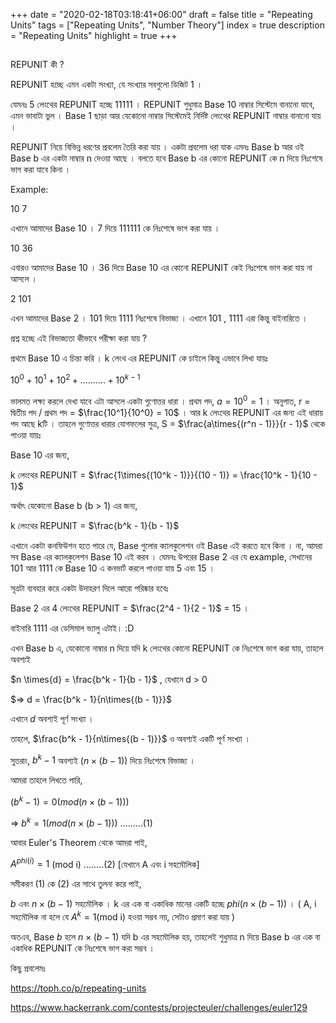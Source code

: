 +++
date = "2020-02-18T03:18:41+06:00"
draft = false
title = "Repeating Units"
tags = ["Repeating Units", "Number Theory"]
index = true
description = "Repeating Units"
highlight = true
+++

##

REPUNIT কী ?

REPUNIT হচ্ছে এমন একটা সংখ্যা, যে সংখ্যার সবগুলো ডিজিট 1 ।

যেমনঃ 5 লেংথের REPUNIT হচ্ছে 11111 । REPUNIT শুধুমাত্র Base 10 নাম্বার সিস্টেমে বানানো যাবে, এমন ভাবাটা ভুল । Base 1 ছাড়া আর যেকোনো নাম্বার সিস্টেমেই নির্দিষ্ট লেংথের REPUNIT নাম্বার বানানো যায় ।

REPUNIT নিয়ে বিভিন্ন ধরণের প্রবলেম তৈরি করা যায় । একটা প্রবলেম ধরা যাক এমনঃ Base b আর ওই Base b এর একটা নাম্বার n দেওয়া আছে । বলতে হবে Base b এর কোনো REPUNIT কে n দিয়ে নিঃশেষে ভাগ করা যাবে কিনা ।

Example:

10 7

এখানে আমাদের Base 10 । 7 দিয়ে 111111 কে নিঃশেষে ভাগ করা যায় ।

10 36

এবারও আমাদের Base 10 । 36 দিয়ে Base 10 এর কোনো REPUNIT কেই নিঃশেষে ভাগ করা যায় না আসলে ।

2 101

এখন আমাদের Base 2 । 101 দিয়ে 1111 নিঃশেষে বিভাজ্য । এখানে 101 , 1111 এরা কিন্তু বাইনারিতে ।

প্রশ্ন হচ্ছে এই বিভাজ্যতা কীভাবে পরীক্ষা করা যায় ?

প্রথমে Base 10 এ চিন্তা করি । k লেংথ এর REPUNIT কে চাইলে কিন্তু এভাবে লিখা যায়ঃ

$10^0 + 10^1 + 10^2 +..........+ 10^{k - 1}$

ভালমত লক্ষ্য করলে দেখা যাবে এটা আসলে একটা গুণোত্তর ধারা । প্রথম পদ, $a = 10^0 = 1$ । অনুপাত, r = দ্বিতীয় পদ / প্রথম পদ = $\frac{10^1}{10^0} = 10$ । আর k লেংথের REPUNIT এর জন্য এই ধারায় পদ আছে kটি । তাহলে গুণোত্তর ধারার যোগফলের সুত্র, S = $\frac{a\times{(r^n - 1)}}{r - 1}$ থেকে পাওয়া যায়ঃ

Base 10 এর জন্য,

k লেংথের REPUNIT = $\frac{1\times{(10^k - 1)}}{(10 - 1)} = \frac{10^k - 1}{10 - 1}$

অর্থাৎ যেকোনো Base b (b > 1) এর জন্য,

k লেংথের REPUNIT = $\frac{b^k - 1}{b - 1}$

এখানে একটা কনফিউশন হতে পারে যে, Base গুলোর ক্যালকুলেশন ওই Base এই করতে হবে কিনা । না, আমরা সব Base এর ক্যালকুলেশন Base 10 এই করব । যেমনঃ উপরের Base 2 এর যে example, সেখানের 101 আর 1111 কে Base 10 এ কনভার্ট করলে পাওয়া যায় 5 এবং 15 ।

সূত্রটা ব্যবহার করে একটা উদাহরণ দিলে আরো পরিষ্কার হবেঃ

Base 2 এর 4 লেংথের REPUNIT = $\frac{2^4 - 1}{2 - 1}$ = 15 ।

বাইনারি 1111 এর ডেসিমাল ভ্যালু এটাই। :D

এখন Base b এ, যেকোনো নাম্বার n দিয়ে যদি k লেংথের কোনো REPUNIT কে নিঃশেষে ভাগ করা যায়, তাহলে অবশ্যই

$n \times{d} = \frac{b^k - 1}{b - 1}$ , যেখানে d > 0

$=> d = \frac{b^k - 1}{n\times{(b - 1)}}$

এখানে $d$ অবশ্যই পূর্ণ সংখ্যা ।

তাহলে, $\frac{b^k - 1}{n\times{(b - 1)}}$ ও অবশ্যই একটি পূর্ণ সংখ্যা ।

সুতরাং, ${b^k - 1}$ অবশ্যই $(n\times{(b - 1)})$ দিয়ে নিঃশেষে বিভাজ্য ।

আমরা তাহলে লিখতে পারি,

$(b^k - 1) = 0 (mod (n\times{(b - 1)}) )$

=> $b^k = 1 (mod (n\times{(b - 1)}) )$ .........(1)

আবার Euler's Theorem থেকে আমরা পাই,

$A^{phi(i)} = 1$ (mod i) ........(2) [যেখানে A এবং i সহমৌলিক]

সমীকরণ (1) কে (2) এর সাথে তুলনা করে পাই,

$b$ এবং $n\times{(b - 1)}$ সহমৌলিক । k এর এক বা একাধিক মানের একটি হচ্ছে $phi( n\times{(b - 1)} )$ । ( A, i সহমৌলিক না হলে যে $A^k = 1$(mod i) হওয়া সম্ভব নয়, সেটাও প্রমাণ করা যায় )

অতএব, Base $b$ হলে $n\times{(b - 1)}$ যদি b এর সহমৌলিক হয়, তাহলেই শুধুমাত্র n দিয়ে Base b এর এক বা একাধিক REPUNIT কে নিঃশেষে ভাগ করা সম্ভব ।

কিছু প্রবলেমঃ

https://toph.co/p/repeating-units

https://www.hackerrank.com/contests/projecteuler/challenges/euler129